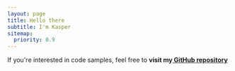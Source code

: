 ```yaml
---
layout: page
title: Hello there
subtitle: I'm Kasper
sitemap:
  priority: 0.9
---
```


<div id="describe-text">
	<p>If you're interested in code samples, feel free to <strong> visit my<a href="https://github.com/kaspercools"> GitHub repository</a></strong></p>
</div>